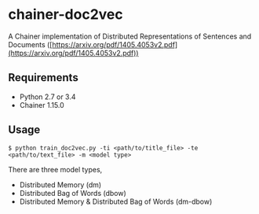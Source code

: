 # chainer-doc2vec
A Chainer implementation of Distributed Representations of Sentences and Documents ([https://arxiv.org/pdf/1405.4053v2.pdf](https://arxiv.org/pdf/1405.4053v2.pdf))

## Requirements
- Python 2.7 or 3.4
- Chainer 1.15.0

## Usage
```
$ python train_doc2vec.py -ti <path/to/title_file> -te <path/to/text_file> -m <model type>
```

There are three model types,
- Distributed Memory (dm)
- Distributed Bag of Words (dbow)
- Distributed Memory & Distributed Bag of Words (dm-dbow)

